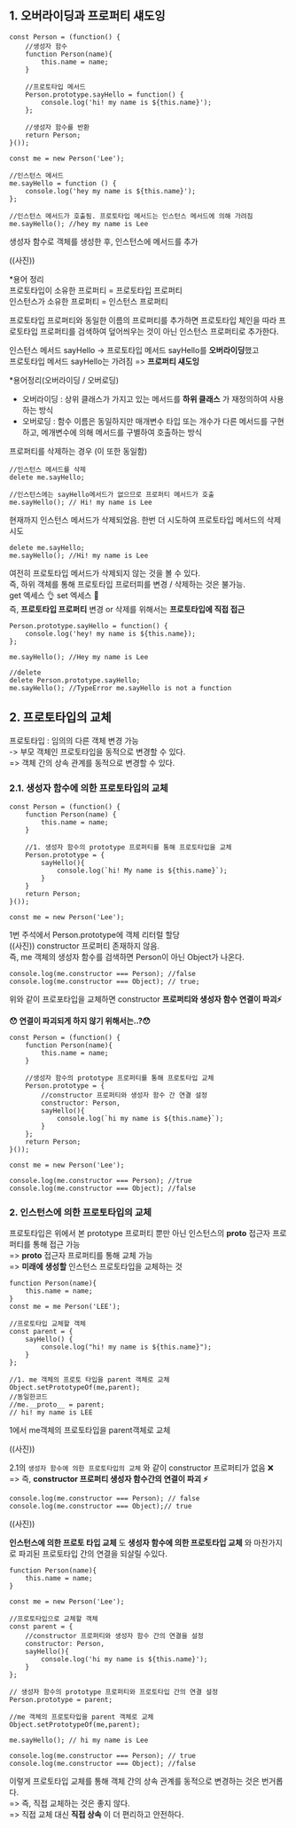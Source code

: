 ## 1. 오버라이딩과 프로퍼티 섀도잉

```
const Person = (function() {
    //생성자 함수
    function Person(name){
        this.name = name;
    }

    //프로토타입 메서드
    Person.prototype.sayHello = function() {
        console.log('hi! my name is ${this.name}');
    };

    //생성자 함수를 반환
    return Person;
}());

const me = new Person('Lee');

//인스턴스 메서드
me.sayHello = function () {
    console.log('hey my name is ${this.name}');
};

//인스턴스 메서드가 호출됨. 프로토타입 메서드는 인스턴스 메서드에 의해 가려짐
me.sayHello(); //hey my name is Lee
```

생성자 함수로 객체를 생성한 후, 인스턴스에 메서드를 추가

((사진))

\*용어 정리<br>
프로토타입이 소유한 프로퍼티 = 프로토타입 프로퍼티<br>
인스턴스가 소유한 프로퍼티 = 인스턴스 프로퍼티<br>

프로토타입 프로퍼티와 동일한 이름의 프로퍼티를 추가하면 프로토타입 체인을 따라 프로토타입 프로퍼티를 검색하여 덮어씌우는 것이 아닌 인스턴스 프로퍼티로 추가한다.<br>

인스턴스 메서드 sayHello -> 프로토타입 메서드 sayHello를 **오버라이딩**했고<br>
프로토타입 메서드 sayHello는 가려짐 => **프로퍼티 섀도잉**

\*용어정리(오버라이딩 / 오버로딩)<br>

- 오버라이딩 : 상위 클래스가 가지고 있는 메서드를 **하위 클래스** 가 재정의하여 사용하는 방식
- 오버로딩 : 함수 이름은 동일하지만 매개변수 타입 또는 개수가 다른 메서드를 구현하고, 메개변수에 의해 메서드를 구별하여 호출하는 방식

프로퍼티를 삭제하는 경우 (이 또한 동일함)

```
//인스턴스 메서드를 삭제
delete me.sayHello;

//인스턴스에는 sayHello메서드가 없으므로 프로퍼티 메서드가 호출
me.sayHello(); // Hi! my name is Lee
```

현재까지 인스턴스 메서드가 삭제되었음. 한번 더 시도하여 프로토타입 메서드의 삭제 시도

```
delete me.sayHello;
me.sayHello(); //Hi! my name is Lee
```

여전히 프로토타입 메서드가 삭제되지 않는 것을 볼 수 있다.<br>
즉, 하위 객체를 통해 프로토타입 프로터피를 변경 / 삭제하는 것은 불가능.<br>
get 엑세스 👌 set 엑세스 🙅<br>
즉, **프로토타입 프로퍼티** 변경 or 삭제를 위해서는 **프로토타입에 직접 접근**

```
Person.prototype.sayHello = function() {
    console.log('hey! my name is ${this.name});
};

me.sayHello(); //Hey my name is Lee

//delete
delete Person.prototype.sayHello;
me.sayHello(); //TypeError me.sayHello is not a function
```

## 2. 프로토타입의 교체

프로토타입 : 임의의 다른 객체 변경 가능<br>
-> 부모 객체인 프로토타입을 동적으로 변경할 수 있다.<br>
=> 객체 간의 상속 관계를 동적으로 변경할 수 있다.

### 2.1. 생성자 함수에 의한 프로토타입의 교체

```
const Person = (function() {
    function Person(name) {
        this.name = name;
    }

    //1. 생성자 함수의 prototype 프로퍼티를 통해 프로토타입을 교체
    Person.prototype = {
        sayHello(){
            console.log(`hi! My name is ${this.name}`);
        }
    }
    return Person;
}());

const me = new Person('Lee');
```

1번 주석에서 Person.prototype에 객체 리터럴 할당 <br>
((사진))
constructor 프로퍼티 존재하지 않음.<br>
즉, me 객체의 생성자 함수를 검색하면 Person이 아닌 Object가 나온다.

```
console.log(me.constructor === Person); //false
console.log(me.constructor === Object); // true;
```

위와 같이 프로포타입을 교체하면 constructor **프로퍼티와 생성자 함수 연결이 파괴⚡️**
<br>

**😯 연결이 파괴되게 하지 않기 위해서는..?😯** <br>

```
const Person = (function() {
    function Person(name){
        this.name = name;
    }

    //생성자 함수의 prototype 프로퍼티를 통해 프로토타입 교체
    Person.prototype = {
        //constructor 프로퍼티와 생성자 함수 간 연결 설정
        constructor: Person,
        sayHello(){
            console.log(`hi my name is ${this.name}`);
        }
    };
    return Person;
}());

const me = new Person('Lee');

console.log(me.constructor === Person); //true
console.log(me.constructor === Object); //false
```

### 2. 인스턴스에 의한 프로토타입의 교체

프로토타입은 위에서 본 prototype 프로퍼티 뿐만 아닌 인스턴스의 **proto** 접근자 프로퍼티를 통해 접근 가능<br>
=> **proto** 접근자 프로퍼티를 통해 교체 가능<br>
=> **미래에 생성할** 인스턴스 프로토타입을 교체하는 것<br>

```
function Person(name){
    this.name = name;
}
const me = me Person('LEE');

//프로토타입 교체할 객체
const parent = {
    sayHello() {
        console.log("hi! my name is ${this.name}");
    }
};

//1. me 객체의 프로토 타입을 parent 객체로 교체
Object.setPrototypeOf(me,parent);
//동일한코드
//me.__proto__ = parent;
// hi! my name is LEE
```

1에서 me객체의 프로토타입을 parent객체로 교체 <br>

((사진))

2.1의 `생성자 함수에 의한 프로토타입의 교체` 와 같이 constructor 프로퍼티가 없음 ❌ <br>
=> 즉, **constructor 프로퍼티 생성자 함수간의 연결이 파괴 ⚡️**

```
console.log(me.constructor === Person); // false
console.log(me.constructor === Object);// true
```

((사진))

**인스턴스에 의한 프로토 타입 교체** 도 **생성자 함수에 의한 프로토타입 교체** 와 마찬가지로 파괴된 프로토타입 간의 연결을 되살릴 수있다.

```
function Person(name){
    this.name = name;
}

const me = new Person('Lee');

//프로토타입으로 교체할 객체
const parent = {
    //constructor 프로퍼티와 생성자 함수 간의 연결을 설정
    constructor: Person,
    sayHello(){
        console.log('hi my name is ${this.name}');
    }
};

// 생성자 함수의 prototype 프로퍼티와 프로토타입 간의 연결 설정
Person.prototype = parent;

//me 객체의 프로토타입을 parent 객체로 교체
Object.setPrototypeOf(me,parent);

me.sayHello(); // hi my name is Lee

console.log(me.constructor === Person); // true
console.log(me.constructor === Object); //false
```

이렇게 프로토타입 교체를 통해 객체 간의 상속 관계를 동적으로 변경하는 것은 번거롭다.<br>
=> 즉, 직접 교체하는 것은 좋지 않다.<br>
=> 직접 교체 대신 **직접 상속** 이 더 편리하고 안전하다.
